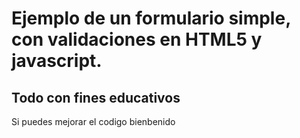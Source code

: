 # Ejemplo de un formulario simple, con validaciones en HTML5 y javascript.

## Todo con fines educativos

Si puedes mejorar el codigo bienbenido
